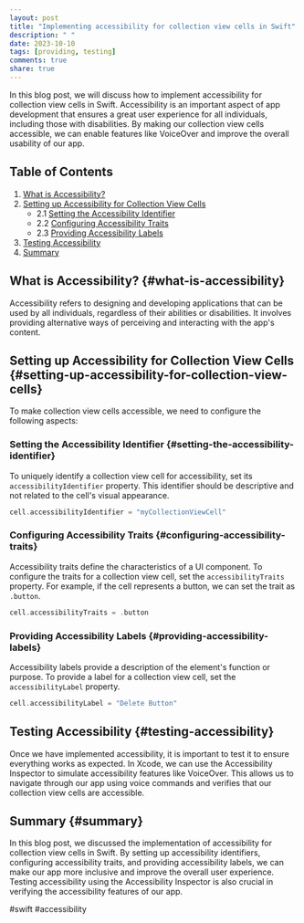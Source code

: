 ```yaml
---
layout: post
title: "Implementing accessibility for collection view cells in Swift"
description: " "
date: 2023-10-10
tags: [providing, testing]
comments: true
share: true
---
```


In this blog post, we will discuss how to implement accessibility for collection view cells in Swift. Accessibility is an important aspect of app development that ensures a great user experience for all individuals, including those with disabilities. By making our collection view cells accessible, we can enable features like VoiceOver and improve the overall usability of our app.

## Table of Contents
1. [What is Accessibility?](#what-is-accessibility)
2. [Setting up Accessibility for Collection View Cells](#setting-up-accessibility-for-collection-view-cells)
   - 2.1 [Setting the Accessibility Identifier](#setting-the-accessibility-identifier)
   - 2.2 [Configuring Accessibility Traits](#configuring-accessibility-traits)
   - 2.3 [Providing Accessibility Labels](#providing-accessibility-labels)
3. [Testing Accessibility](#testing-accessibility)
4. [Summary](#summary)

## What is Accessibility? {#what-is-accessibility}
Accessibility refers to designing and developing applications that can be used by all individuals, regardless of their abilities or disabilities. It involves providing alternative ways of perceiving and interacting with the app's content.

## Setting up Accessibility for Collection View Cells {#setting-up-accessibility-for-collection-view-cells}
To make collection view cells accessible, we need to configure the following aspects:

### Setting the Accessibility Identifier {#setting-the-accessibility-identifier}
To uniquely identify a collection view cell for accessibility, set its `accessibilityIdentifier` property. This identifier should be descriptive and not related to the cell's visual appearance.

```swift
cell.accessibilityIdentifier = "myCollectionViewCell"
```

### Configuring Accessibility Traits {#configuring-accessibility-traits}
Accessibility traits define the characteristics of a UI component. To configure the traits for a collection view cell, set the `accessibilityTraits` property. For example, if the cell represents a button, we can set the trait as `.button`.

```swift
cell.accessibilityTraits = .button
```

### Providing Accessibility Labels {#providing-accessibility-labels}
Accessibility labels provide a description of the element's function or purpose. To provide a label for a collection view cell, set the `accessibilityLabel` property.

```swift
cell.accessibilityLabel = "Delete Button"
```

## Testing Accessibility {#testing-accessibility}
Once we have implemented accessibility, it is important to test it to ensure everything works as expected. In Xcode, we can use the Accessibility Inspector to simulate accessibility features like VoiceOver. This allows us to navigate through our app using voice commands and verifies that our collection view cells are accessible.

## Summary {#summary}
In this blog post, we discussed the implementation of accessibility for collection view cells in Swift. By setting up accessibility identifiers, configuring accessibility traits, and providing accessibility labels, we can make our app more inclusive and improve the overall user experience. Testing accessibility using the Accessibility Inspector is also crucial in verifying the accessibility features of our app.

#swift #accessibility